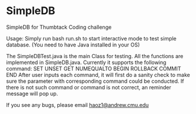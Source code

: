 SimpleDB
========

SimpleDB for Thumbtack Coding challenge

Usage:
Simply run bash run.sh to start interactive mode to test simple database. (You need to have Java installed in your OS)

The SimpleDBTest.java is the main Class for testing. All the functions are implemented in SimpleDB.java. Currently it supports the following command:
                              SET
                              UNSET
                              GET
                              NUMEQUALTO
                              BEGIN
                              ROLLBACK
                              COMMIT
                              END
After user inputs each command, it will first do a sanity check to make sure the parameter with corresponding command could be conducted. If there is not such command or command is not correct, an reminder message will pop up. 

If you see any bugs, please email haoz1@andrew.cmu.edu


